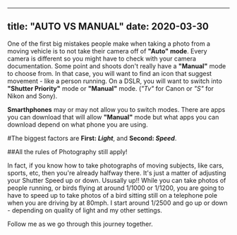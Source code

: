   ---
  title: "AUTO VS MANUAL"
  date: 2020-03-30
  ---
  
  
  
  One of the first big mistakes people make when taking a photo from a moving vehicle is to not take their camera off of **"Auto" mode**.  Every camera is different so you might have to check with your camera documentation.  Some point and shoots don't really have a **"Manual"** mode to choose from.  In that case, you will want to find an icon that suggest movement - like a person running.  On a DSLR, you will want to switch into **"Shutter Priority"** mode or **"Manual"** mode.  (*"Tv"* for Canon or  *"S"* for Nikon and Sony).
 
  **Smarthphones** may or may not allow you to switch modes.  There are apps you can download that will allow **"Manual"** mode but what apps you can download depend on what phone you are using.
  
  
  #The biggest factors are **First: *Light***, and **Second: *Speed***.  
  
  ##All the rules of Photography still apply! 
  
  In fact, if you know how to take photographs of moving subjects, like cars, sports, etc, then you're already halfway there.  It's just a matter of adjusting your Shutter Speed up or down.  Ususally up!!  While you can take photos of people running, or birds flying at around 1/1000 or 1/1200, you are going to have to speed up to take photos of a bird sitting still on a telephone pole when you are driving by at 80mph.  I start around 1/2500 and go up or down - depending on quality of light and my other settings.
  
  
  Follow me as we go through this journey together.
